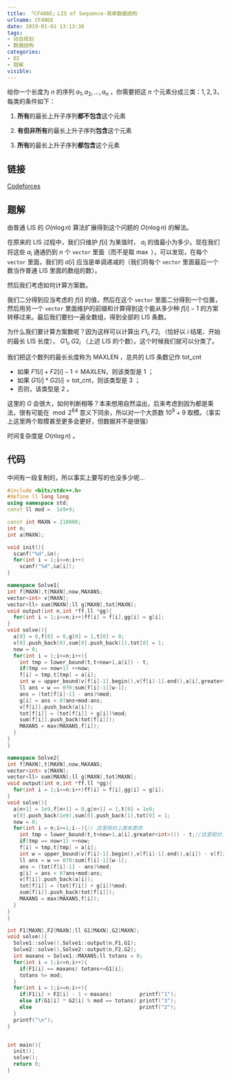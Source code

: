 ```yaml
---
title: 「CF486E」LIS of Sequence-简单数据结构
urlname: CF486E
date: 2019-01-01 13:13:38
tags:
- 动态规划
- 数据结构
categories: 
- OI
- 题解
visible:
---
```


给你一个长度为 $n$ 的序列 $a_1,a_2,...,a_n$ ，你需要把这 $n$ 个元素分成三类：$1,2,3$，每类的条件如下：

1. **所有**的最长上升子序列**都不包含**这个元素

2. **有但非所有**的最长上升子序列**包含**这个元素

3. **所有**的最长上升子序列**都包含**这个元素

<!-- more -->

## 链接

[Codeforces](http://codeforces.com/problemset/problem/486/E)

## 题解

由普通 $\text{LIS}$ 的 $O(n \log n)$ 算法扩展得到这个问题的 $O(n \log n)$ 的解法。

在原来的 LIS 过程中，我们只维护 $f[i]$ 为某值时， $a_i$ 的值最小为多少。现在我们将这些 $a_i$ 通通扔到 $n$ 个 `vector` 里面（而不是取 $\max$ ），可以发现，在每个 `vector` 里面，我们的 $a[i]$ 应当是单调递减的（我们将每个 `vector` 里面最后一个数当作普通 LIS 里面的数组的数）。

然后我们考虑如何计算方案数。

我们二分得到应当考虑的 $f[i]$ 的值，然后在这个 `vector` 里面二分得到一个位置，然后用另一个 `vector` 里面维护的前缀和计算得到这个能从多少种 $f[i]-1$ 的方案转移过来。最后我们要扫一遍全数组，得到全部的 LIS 条数。

为什么我们要计算方案数呢？因为这样可以计算出 $F1_i,F2_i$ （恰好以 $i$ 结尾、开始的最长 LIS 长度）， $G1_i,G2_i$ （上述 LIS 的个数）。这个时候我们就可以分类了。

我们把这个数列的最长长度称为 $\mathrm{MAXLEN}$ ，总共的 LIS 条数记作 $\mathrm{tot\_cnt}$

+ 如果 $F1[i] + F2[i] - 1 < \mathrm{MAXLEN}$，则该类型是 $1$ ；
+ 如果 $G1[i] * G2[i]  = \mathrm{tot\_cnt}$，则该类型是 $3$ ；
+ 否则，该类型是 $2$ 。

这里的 $G$ 会很大，如何判断相等？本来想用自然溢出，后来考虑到因为都是乘法，很有可能在 $\bmod 2^{64}$ 意义下同余，所以对一个大质数 $10^9+9$ 取模。（事实上这里两个取模甚至更多会更好，但数据并不是很强） 

时间复杂度是 $O(n \log n)$ 。

## 代码

中间有一段复制的，所以事实上要写的也没多少呢...


```cpp
#include <bits/stdc++.h>
#define ll long long
using namespace std;
const ll mod =  1e9+9;

const int MAXN = 210000;
int n;
int a[MAXN];

void init(){
  scanf("%d",&n);
  for(int i = 1;i<=n;i++)
    scanf("%d",&a[i]);
}

namespace Solve1{
int f[MAXN],t[MAXN],now,MAXANS;
vector<int> v[MAXN];
vector<ll> sum[MAXN];ll g[MAXN],tot[MAXN];
void output(int n,int *ff,ll *gg){
  for(int i = 1;i<=n;i++)ff[i] = f[i],gg[i] = g[i];
}
void solve(){
  a[0] = 0,f[0] = 0,g[0] = 1,t[0] = 0;
  v[0].push_back(0),sum[0].push_back(1),tot[0] = 1;
  now = 0;
  for(int i = 1;i<=n;i++){
    int tmp = lower_bound(t,t+now+1,a[i]) - t;
    if(tmp == now+1) ++now;
    f[i] = tmp,t[tmp] = a[i];
    int w = upper_bound(v[f[i]-1].begin(),v[f[i]-1].end(),a[i],greater<int>()) - v[f[i]-1].begin();
    ll ans = w == 0?0:sum[f[i]-1][w-1];
    ans = (tot[f[i]-1] - ans)%mod;
    g[i] = ans < 0?ans+mod:ans;
    v[f[i]].push_back(a[i]);
    tot[f[i]] = (tot[f[i]] + g[i])%mod;
    sum[f[i]].push_back(tot[f[i]]);
    MAXANS = max(MAXANS,f[i]);
  }
}
}

namespace Solve2{
int f[MAXN],t[MAXN],now,MAXANS;
vector<int> v[MAXN];
vector<ll> sum[MAXN];ll g[MAXN],tot[MAXN];
void output(int n,int *ff,ll *gg){
  for(int i = 1;i<=n;i++)ff[i] = f[i],gg[i] = g[i];
}
void solve(){
  a[n+1] = 1e9,f[n+1] = 0,g[n+1] = 1,t[0] = 1e9;
  v[0].push_back(1e9),sum[0].push_back(1),tot[0] = 1;
  now = 0;
  for(int i = n;i>=1;i--){// 这里相对上面有更改
    int tmp = lower_bound(t,t+now+1,a[i],greater<int>()) - t;//这里相对上面有更改
    if(tmp == now+1) ++now;
    f[i] = tmp,t[tmp] = a[i];
    int w = upper_bound(v[f[i]-1].begin(),v[f[i]-1].end(),a[i]) - v[f[i]-1].begin();//这里相对上面有更改
    ll ans = w == 0?0:sum[f[i]-1][w-1];
    ans = (tot[f[i]-1] - ans)%mod;
    g[i] = ans < 0?ans+mod:ans;
    v[f[i]].push_back(a[i]);
    tot[f[i]] = (tot[f[i]] + g[i])%mod;
    sum[f[i]].push_back(tot[f[i]]);
    MAXANS = max(MAXANS,f[i]);
  }
}
}

int F1[MAXN],F2[MAXN];ll G1[MAXN],G2[MAXN];
void solve(){
  Solve1::solve(),Solve1::output(n,F1,G1);
  Solve2::solve(),Solve2::output(n,F2,G2);
  int maxans = Solve1::MAXANS;ll totans = 0;
  for(int i = 1;i<=n;i++){
    if(F1[i] == maxans) totans+=G1[i];
    totans %= mod;
  }
  for(int i = 1;i<=n;i++){
    if(F1[i] + F2[i] - 1 < maxans)         printf("1");
    else if(G1[i] * G2[i] % mod == totans) printf("3");
    else                                   printf("2");
  }
  printf("\n");
}


int main(){
  init();
  solve();
  return 0;
}
```

